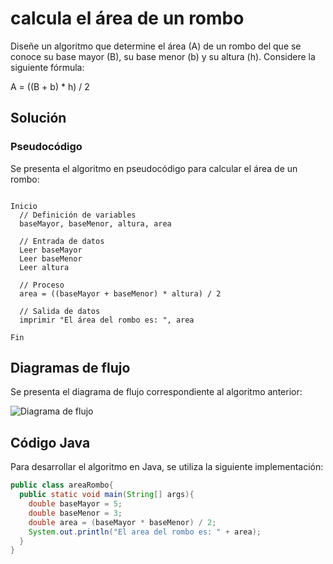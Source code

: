 # calcula el área de un rombo

Diseñe un algoritmo que determine el área (A) de un rombo del que se conoce su
base mayor (B), su base menor (b) y su altura (h). Considere la siguiente fórmula:

A = ((B + b) \* h) / 2

## Solución

### Pseudocódigo

Se presenta el algoritmo en pseudocódigo para calcular el área de un rombo:

```plaintext

Inicio
  // Definición de variables
  baseMayor, baseMenor, altura, area

  // Entrada de datos
  Leer baseMayor
  Leer baseMenor
  Leer altura

  // Proceso
  area = ((baseMayor + baseMenor) * altura) / 2

  // Salida de datos
  imprimir "El área del rombo es: ", area

Fin
```

## Diagramas de flujo

Se presenta el diagrama de flujo correspondiente al algoritmo anterior:

![Diagrama de flujo]()

## Código Java

Para desarrollar el algoritmo en Java, se utiliza la siguiente implementación:

```java
public class areaRombo{
  public static void main(String[] args){
    double baseMayor = 5;
    double baseMenor = 3;
    double area = (baseMayor * baseMenor) / 2;
    System.out.println("El area del rombo es: " + area);
  }
}
```
